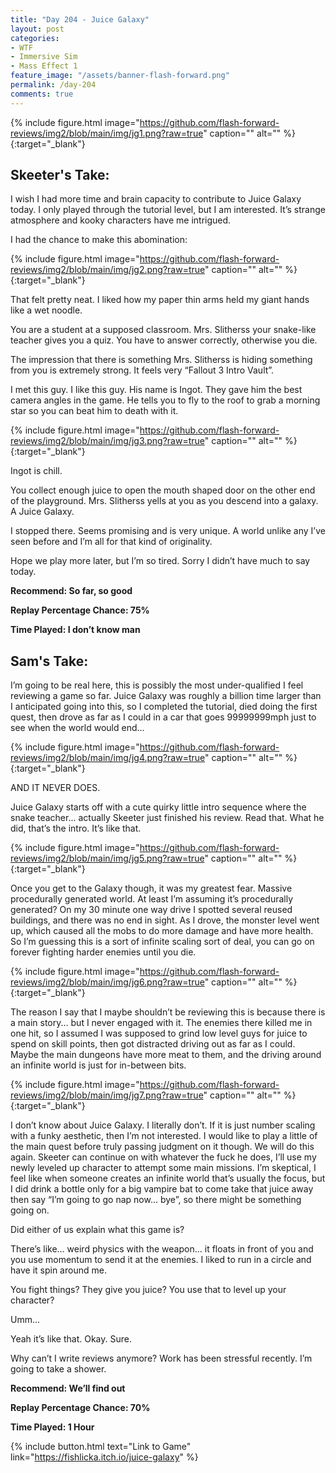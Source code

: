 ```yaml
---
title: "Day 204 - Juice Galaxy"
layout: post
categories:
- WTF
- Immersive Sim
- Mass Effect 1
feature_image: "/assets/banner-flash-forward.png"
permalink: /day-204
comments: true
---
```


{% include figure.html image="https://github.com/flash-forward-reviews/img2/blob/main/img/jg1.png?raw=true" caption="" alt="" %}{:target="_blank"}
 
## Skeeter's Take:

I wish I had more time and brain capacity to contribute to Juice Galaxy today. 
I only played through the tutorial level, but I am interested. It’s strange atmosphere and kooky characters have me intrigued. 

I had the chance to make this abomination:

{% include figure.html image="https://github.com/flash-forward-reviews/img2/blob/main/img/jg2.png?raw=true" caption="" alt="" %}{:target="_blank"}

That felt pretty neat. I liked how my paper thin arms held my giant hands like a wet noodle.

You are a student at a supposed classroom. Mrs. Slitherss your snake-like teacher gives you a quiz. You have to answer correctly, otherwise you die. 

The impression that there is something Mrs. Slitherss is hiding something from you is extremely strong. It feels very “Fallout 3 Intro Vault”. 

I met this guy. I like this guy. His name is Ingot. They gave him the best camera angles in the game. He tells you to fly to the roof to grab a morning star so you can beat him to death with it. 

{% include figure.html image="https://github.com/flash-forward-reviews/img2/blob/main/img/jg3.png?raw=true" caption="" alt="" %}{:target="_blank"}

Ingot is chill. 

You collect enough juice to open the mouth shaped door on the other end of the playground. Mrs. Slitherss yells at you as you descend into a galaxy. A Juice Galaxy. 

I stopped there. Seems promising and is very unique. A world unlike any I’ve seen before and I’m all for that kind of originality. 

Hope we play more later, but I’m so tired. Sorry I didn’t have much to say today. 

**Recommend: So far, so good**

**Replay Percentage Chance: 75%**

**Time Played: I don’t know man** 

## Sam's Take:

I’m going to be real here, this is possibly the most under-qualified I feel reviewing a game so far. Juice Galaxy was roughly a billion time larger than I anticipated going into this, so I completed the tutorial, died doing the first quest, then drove as far as I could in a car that goes 99999999mph just to see when the world would end...

{% include figure.html image="https://github.com/flash-forward-reviews/img2/blob/main/img/jg4.png?raw=true" caption="" alt="" %}{:target="_blank"}

AND IT NEVER DOES. 

Juice Galaxy starts off with a cute quirky little intro sequence where the snake teacher... actually Skeeter just finished his review. Read that. What he did, that’s the intro. It’s like that.

{% include figure.html image="https://github.com/flash-forward-reviews/img2/blob/main/img/jg5.png?raw=true" caption="" alt="" %}{:target="_blank"}

Once you get to the Galaxy though, it was my greatest fear. Massive procedurally generated world. At least I’m assuming it’s procedurally generated? On my 30 minute one way drive I spotted several reused buildings, and there was no end in sight. As I drove, the monster level went up, which caused all the mobs to do more damage and have more health. So I’m guessing this is a sort of infinite scaling sort of deal, you can go on forever fighting harder enemies until you die.

{% include figure.html image="https://github.com/flash-forward-reviews/img2/blob/main/img/jg6.png?raw=true" caption="" alt="" %}{:target="_blank"}

The reason I say that I maybe shouldn’t be reviewing this is because there is a main story... but I never engaged with it. The enemies there killed me in one hit, so I assumed I was supposed to grind low level guys for juice to spend on skill points, then got distracted driving out as far as I could. Maybe the main dungeons have more meat to them, and the driving around an infinite world is just for in-between bits.

{% include figure.html image="https://github.com/flash-forward-reviews/img2/blob/main/img/jg7.png?raw=true" caption="" alt="" %}{:target="_blank"}

I don’t know about Juice Galaxy. I literally don’t. If it is just number scaling with a funky aesthetic, then I’m not interested. I would like to play a little of the main quest before truly passing judgment on it though. We will do this again. Skeeter can continue on with whatever the fuck he does, I’ll use my newly leveled up character to attempt some main missions. I’m skeptical, I feel like when someone creates an infinite world that’s usually the focus, but I did drink a bottle only for a big vampire bat to come take that juice away then say “I’m going to go nap now... bye”, so there might be something going on.

Did either of us explain what this game is?

There’s like... weird physics with the weapon... it floats in front of you and you use momentum to send it at the enemies. I liked to run in a circle and have it spin around me.

You fight things? They give you juice? You use that to level up your character?

Umm...

Yeah it’s like that. Okay. Sure. 

Why can’t I write reviews anymore? Work has been stressful recently. I’m going to take a shower.

**Recommend: We’ll find out**

**Replay Percentage Chance: 70%**

**Time Played: 1 Hour**

{% include button.html text="Link to Game" link="https://fishlicka.itch.io/juice-galaxy" %}